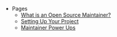 - Pages
  - [What is an Open Source Maintainer?](/intro.md)
  - [Setting Up Your Project](/how-to-setup-your-project.md)
  - [Maintainer Power Ups](/maintainer-powerups.md)
